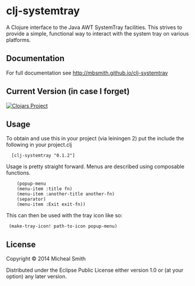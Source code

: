 # clj-systemtray

A Clojure interface to the Java AWT SystemTray facilities.  This strives to provide
a simple, functional way to interact with the system tray on various platforms.

## Documentation

For full documentation see http://mbsmith.github.io/clj-systemtray

## Current Version (in case I forget)
[![Clojars Project](http://clojars.org/clj-systemtray/latest-version.svg)](http://clojars.org/clj-systemtray)

## Usage

To obtain and use this in your project (via leiningen 2) put the include the
following in your project.clj

	  [clj-systemtray "0.1.2"]

Usage is pretty straight forward.  Menus are described using composable functions.

        (popup-menu
		(menu-item :title fn)
		(menu-item :another-title another-fn)
		(separator)
		(menu-item :Exit exit-fn))

This can then be used with the tray icon like so:

     (make-tray-icon! path-to-icon popup-menu)

## License

Copyright © 2014 Micheal Smith

Distributed under the Eclipse Public License either version 1.0 or (at
your option) any later version.
